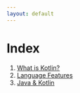 ```yaml
---
layout: default
---
```


# Index

1. [What is Kotlin?](pages/What_is_Kotlin.md)
2. [Language Features](pages/language-features/index.html)
3. [Java & Kotlin](pages/java-kotlin/index.md)
